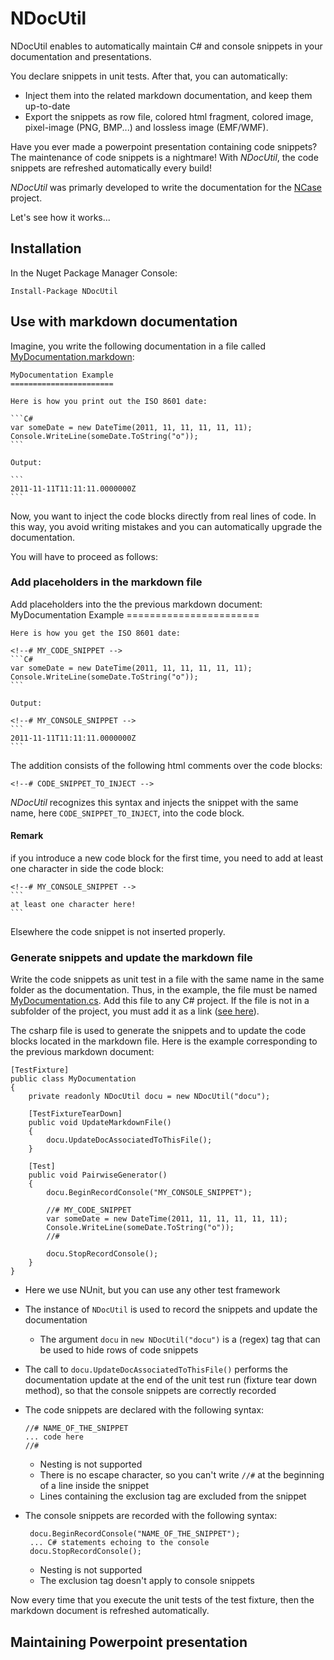 NDocUtil
========

NDocUtil enables to automatically maintain C# and console snippets in your documentation and presentations. 

You declare snippets in unit tests. After that, you can automatically:

- Inject them into the related markdown documentation, and keep them up-to-date 
- Export the snippets as row file, colored html fragment, colored image, pixel-image  (PNG, BMP...) and lossless image (EMF/WMF).

Have you ever made a powerpoint presentation containing code snippets? The maintenance of code snippets is a nightmare! With *NDocUtil*, the code snippets are refreshed automatically every build!

*NDocUtil* was primarly developed to write the documentation for the [NCase] project. 

Let's see how it works...

Installation
------------

In the Nuget Package Manager Console:

```
Install-Package NDocUtil
```

Use with markdown documentation
-------------------------------

Imagine, you write the following documentation in a file called [MyDocumentation.markdown][MyDocumentation_markdown]:

	MyDocumentation Example
	=======================
	
	Here is how you print out the ISO 8601 date:

	```C#
    var someDate = new DateTime(2011, 11, 11, 11, 11, 11);
	Console.WriteLine(someDate.ToString("o"));
	```
	
    Output:

	```
	2011-11-11T11:11:11.0000000Z
	```

Now, you want to inject the code blocks directly from real lines of code. In this way, you avoid writing mistakes and you can automatically upgrade the documentation.

You will have to proceed as follows:

### Add placeholders in the markdown file

Add placeholders into the the previous markdown document:
	MyDocumentation Example
	=======================
	
	Here is how you get the ISO 8601 date:

	<!--# MY_CODE_SNIPPET -->
	```C#
    var someDate = new DateTime(2011, 11, 11, 11, 11, 11);
	Console.WriteLine(someDate.ToString("o"));
	```
	
    Output:

	<!--# MY_CONSOLE_SNIPPET -->
	```
	2011-11-11T11:11:11.0000000Z
	```

The addition consists of the following html comments over the code blocks:

    <!--# CODE_SNIPPET_TO_INJECT -->

*NDocUtil* recognizes this syntax and injects the snippet with the same name, here `CODE_SNIPPET_TO_INJECT`, into the code block.

#### Remark
if you introduce a new code block for the first time, you need to add at least one character in side the code block:

	<!--# MY_CONSOLE_SNIPPET -->
	```
	at least one character here!
	```

Elsewhere the code snippet is not inserted properly.


### Generate snippets and update the markdown file

Write the code snippets as unit test in a file with the same name in the same folder as the documentation. Thus, in the example, the file must be named [MyDocumentation.cs][MyDocumentation_cs]. Add this file to any C# project. If the file is not in a subfolder of the project, you must add it as a link ([see here][addaslink]).

The csharp file is used to generate the snippets and to update the code blocks located in the markdown file. Here is the example corresponding to the previous markdown document: 

    [TestFixture]
    public class MyDocumentation
    {
        private readonly NDocUtil docu = new NDocUtil("docu");

        [TestFixtureTearDown]
        public void UpdateMarkdownFile()
        {
            docu.UpdateDocAssociatedToThisFile();
        }

        [Test]
        public void PairwiseGenerator()
        {
            docu.BeginRecordConsole("MY_CONSOLE_SNIPPET");

            //# MY_CODE_SNIPPET
            var someDate = new DateTime(2011, 11, 11, 11, 11, 11);
            Console.WriteLine(someDate.ToString("o"));
            //#

            docu.StopRecordConsole();
        }
    }

- Here we use NUnit, but you can use any other test framework
- The instance of `NDocUtil` is used to record the snippets and update the documentation
	- The argument `docu` in `new NDocUtil("docu")` is a (regex) tag that can be used to hide rows of code snippets
- The call to `docu.UpdateDocAssociatedToThisFile()` performs the documentation update at the end of the unit test run (fixture tear down method), so that the console snippets are correctly recorded
- The code snippets are declared with the following syntax:

      //# NAME_OF_THE_SNIPPET
      ... code here
	  //#
    - Nesting is not supported 
    - There is no escape character, so you can't write `//#` at the beginning of a line inside the snippet
    - Lines containing the exclusion tag are excluded from the snippet
- The console snippets are recorded with the following syntax:

       docu.BeginRecordConsole("NAME_OF_THE_SNIPPET");
       ... C# statements echoing to the console
       docu.StopRecordConsole();
	- Nesting is not supported
	- The exclusion tag doesn't apply to console snippets

Now every time that you execute the unit tests of the test fixture, then the markdown document is refreshed automatically.

Maintaining Powerpoint presentation
-----------------------------------



[MyDocumentation_markdown]: MyDocumentation.markdown 
[MyDocumentation_cs]: MyDocumentation.cs 
[NCase]: https://github.com/jeromerg/NCase
[addaslink]: https://msdn.microsoft.com/de-de/library/windows/apps/jj714082%28v=vs.105%29.aspx?f=255&MSPPError=-2147217396